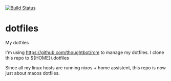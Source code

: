 [![Build Status](https://travis-ci.com/quidome/dotfiles.svg?branch=master)](https://travis-ci.com/quidome/dotfiles)

# dotfiles

My dotfiles

I'm using https://github.com/thoughtbot/rcm to manage my dotfiles.
I clone this repo to ${HOME}/.dotfiles

Since all my linux hosts are running nixos + home assistent, this repo is now just about macos dotfiles.
